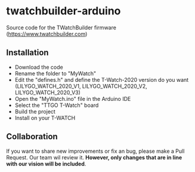 # twatchbuilder-arduino

Source code for the TWatchBuilder firmware (https://www.twatchbuilder.com)

## Installation
- Download the code
- Rename the folder to "MyWatch"
- Edit the "defines.h" and define the T-Watch-2020 version do you want (LILYGO_WATCH_2020_V1, LILYGO_WATCH_2020_V2, LILYGO_WATCH_2020_V3)
- Open the "MyWatch.ino" file in the Arduino IDE
- Select the "TTGO T-Watch" board
- Build the project
- Install on your T-WATCH

## Collaboration
If you want to share new improvements or fix an bug, please make a Pull Request. Our team wil review it. **However, only changes that are in line with our vision will be included**.

